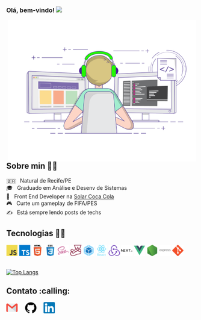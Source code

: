 <h3> Olá, bem-vindo! <img src="https://github.com/souvikguria98/souvikguria98/blob/master/Hi.gif" width="25"></h3>
<img align="right" alt="GIF" src="https://raw.githubusercontent.com/devSouvik/devSouvik/master/gif3.gif" width="500"/>

<h2>Sobre min 🙋‍♂</h2>

🇧🇷 &nbsp; Natural de Recife/PE <br>
🎓 &nbsp; Graduado em Análise e Desenv de Sistemas <br>
💼 &nbsp; Front End Developer na [Solar Coca Cola](http://solarbr.com.br) <br>
🎮 &nbsp; Curte um gameplay de FIFA/PES <br>
✍️ &nbsp; Está sempre lendo posts de techs <br>

<h2>Tecnologias 👨‍💻</h2>
<div>
	<img src="https://raw.githubusercontent.com/devicons/devicon/master/icons/javascript/javascript-original.svg" alt="react" width="30" height="30"/>
	<img src="https://raw.githubusercontent.com/devicons/devicon/master/icons/typescript/typescript-original.svg" alt="react" width="30" height="30"/>
	<img src="https://raw.githubusercontent.com/devicons/devicon/master/icons/html5/html5-original-wordmark.svg" alt="react" width="30" height="30"/>
	<img src="https://raw.githubusercontent.com/devicons/devicon/master/icons/css3/css3-original-wordmark.svg" alt="react" width="30" height="30"/>
	<img src="https://raw.githubusercontent.com/devicons/devicon/master/icons/sass/sass-original.svg" alt="react" width="30" height="30"/>
	<img src="https://raw.githubusercontent.com/devicons/devicon/master/icons/jest/jest-plain.svg" alt="react" width="30" height="30"/>
	<img src="https://raw.githubusercontent.com/devicons/devicon/master/icons/webpack/webpack-original.svg" alt="react" width="30" height="30"/>
	<img src="https://raw.githubusercontent.com/devicons/devicon/master/icons/react/react-original-wordmark.svg" alt="react" width="30" height="30"/>
	<img src="https://raw.githubusercontent.com/devicons/devicon/master/icons/redux/redux-original.svg" alt="react" width="30" height="30"/>
	
<img src="https://raw.githubusercontent.com/devicons/devicon/master/icons/nextjs/nextjs-original-wordmark.svg" alt="react" width="30" height="30"/>
	<img src="https://raw.githubusercontent.com/devicons/devicon/master/icons/vuejs/vuejs-original.svg" alt="react" width="30" height="30"/>
	<img src="https://raw.githubusercontent.com/devicons/devicon/master/icons/nodejs/nodejs-original.svg" alt="react" width="30" height="30"/>
	<img src="https://raw.githubusercontent.com/devicons/devicon/master/icons/express/express-original-wordmark.svg" alt="react" width="30" height="30"/>
	<img src="https://raw.githubusercontent.com/devicons/devicon/master/icons/git/git-original.svg" alt="react" width="30" height="30"/>
</div>

<br>

[![Top Langs](https://github-readme-stats.vercel.app/api/top-langs/?username=matequeiroz&layout=compact)](https://github.com/anuraghazra/github-readme-stats)


<h2>Contato :calling:</h2>

<p>
 <a href="mailto:mateusqueirozdev@gmail.com"><img src="https://github.com/chandan-reddy-k/chandan-reddy-k/blob/master/assets/gmail.svg" width="30px" alt="mail"></a> &nbsp; &nbsp;
   <a href="https://github.com/matequeiroz"><img src="https://github.com/chandan-reddy-k/chandan-reddy-k/blob/master/assets/github.svg" width="30px" alt="mail"></a> &nbsp; &nbsp;
  <a href="https://www.linkedin.com/in/mateusrobertoqueiroz/"><img src="https://github.com/chandan-reddy-k/chandan-reddy-k/blob/master/assets/linkedin.svg" width="30px" alt="LinkedIn"></a>
</p>
